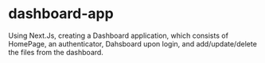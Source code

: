# dashboard-app
Using Next.Js, creating a Dashboard application, which consists of HomePage, an authenticator, Dahsboard upon login, and add/update/delete the files from the dashboard. 

